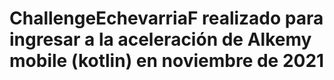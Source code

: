 # ChallengeEchevarriaF realizado para ingresar a la aceleración de Alkemy mobile (kotlin) en noviembre de 2021
